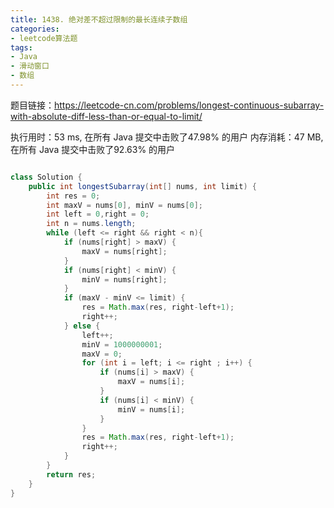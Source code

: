 ```yaml
---
title: 1438. 绝对差不超过限制的最长连续子数组
categories:
- leetcode算法题
tags:
- Java
- 滑动窗口
- 数组
--- 
```


题目链接：https://leetcode-cn.com/problems/longest-continuous-subarray-with-absolute-diff-less-than-or-equal-to-limit/

执行用时：53 ms, 在所有 Java 提交中击败了47.98% 的用户
内存消耗：47 MB, 在所有 Java 提交中击败了92.63% 的用户

``` java

class Solution {
    public int longestSubarray(int[] nums, int limit) {
        int res = 0;
        int maxV = nums[0], minV = nums[0];
        int left = 0,right = 0;
        int n = nums.length;
        while (left <= right && right < n){
            if (nums[right] > maxV) {
                maxV = nums[right];
            }
            if (nums[right] < minV) {
                minV = nums[right];
            }
            if (maxV - minV <= limit) {
                res = Math.max(res, right-left+1);
                right++;
            } else {
                left++;
                minV = 1000000001;
                maxV = 0;
                for (int i = left; i <= right ; i++) {
                    if (nums[i] > maxV) {
                        maxV = nums[i];
                    }
                    if (nums[i] < minV) {
                        minV = nums[i];
                    }
                }
                res = Math.max(res, right-left+1);
                right++;
            }
        }
        return res;
    }
}
```
